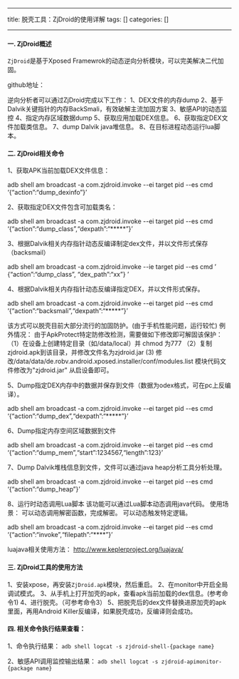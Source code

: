 
--- 
title:  脱壳工具：ZjDroid的使用详解 
tags: []
categories: [] 

---
#### 一. ZjDroid概述

`ZjDroid`是基于Xposed Framewrok的动态逆向分析模块，可以完美解决二代加固。

github地址：

逆向分析者可以通过ZjDroid完成以下工作： 1、DEX文件的内存dump 2、基于Dalvik关键指针的内存BackSmali，有效破解主流加固方案 3、敏感API的动态监控 4、指定内存区域数据dump 5、获取应用加载DEX信息。 6、获取指定DEX文件加载类信息。 7、dump Dalvik java堆信息。 8、在目标进程动态运行lua脚本。

#### 二. ZjDroid相关命令

1、获取APK当前加载DEX文件信息：

>  
 adb shell am broadcast -a com.zjdroid.invoke --ei target pid --es cmd ‘{“action”:“dump_dexinfo”}’ 


2、获取指定DEX文件包含可加载类名：

>  
 adb shell am broadcast -a com.zjdroid.invoke --ei target pid --es cmd ‘{“action”:“dump_class”,“dexpath”:“*****”}’ 


3、根据Dalvik相关内存指针动态反编译制定dex文件，并以文件形式保存（backsmail）

>  
 adb shell am broadcast -a com.zjdroid.invoke --ie target pid --es cmd ’ {“action”:“dump_class”, “dex_path”:“xx”} ’ 


4、根据Dalvik相关内存指针动态反编译指定DEX，并以文件形式保存。

>  
 adb shell am broadcast -a com.zjdroid.invoke --ei target pid --es cmd ‘{“action”:“backsmali”,“dexpath”:“*****”}’ 


该方式可以脱壳目前大部分流行的加固防护。(由于手机性能问题，运行较忙) 例外情况： 由于ApkProtect特定防修改检测，需要做如下修改即可解固该保护： （1）在设备上创建特定目录（如/data/local）并 chmod 为777 （2）复制zjdroid.apk到该目录，并修改文件名为zjdroid.jar (3) 修改/data/data/de.robv.android.xposed.installer/conf/modules.list 模块代码文件修改为"zjdroid.jar" 从启设备即可。

5、Dump指定DEX内存中的数据并保存到文件（数据为odex格式，可在pc上反编译）。

>  
 adb shell am broadcast -a com.zjdroid.invoke --ei target pid --es cmd ‘{“action”:“dump_dex”,“dexpath”:“*****”}’ 


6、Dump指定内存空间区域数据到文件

>  
 adb shell am broadcast -a com.zjdroid.invoke --ei target pid --es cmd ‘{“action”:“dump_mem”,“start”:1234567,“length”:123}’ 


7、Dump Dalvik堆栈信息到文件，文件可以通过java heap分析工具分析处理。

>  
 adb shell am broadcast -a com.zjdroid.invoke --ei target pid --es cmd ‘{“action”:“dump_heap”}’ 


8、运行时动态调用Lua脚本 该功能可以通过Lua脚本动态调用java代码。 使用场景： 可以动态调用解密函数，完成解密。 可以动态触发特定逻辑。

>  
 adb shell am broadcast -a com.zjdroid.invoke --ei target pid --es cmd ‘{“action”:“invoke”,“filepath”:“****”}’ 


luajava相关使用方法： http://www.keplerproject.org/luajava/

#### 三. ZjDroid工具的使用方法

1、安装xpose，再安装`ZjDroid.apk`模块，然后重启。 2、在monitor中开启全局调试模式。 3、从手机上打开加壳的apk，查看apk当前加载的dex信息。(参考命令1) 4、进行脱壳。（可参考命令3） 5、把脱壳后的dex文件替换进原加壳的apk里面，再用Android Killer反编译，如果脱壳成功，反编译则会成功。

#### 四. 相关命令执行结果查看：

1、命令执行结果： `adb shell logcat -s zjdroid-shell-{package name}`

2、敏感API调用监控输出结果： `adb shell logcat -s zjdroid-apimonitor-{package name}`

